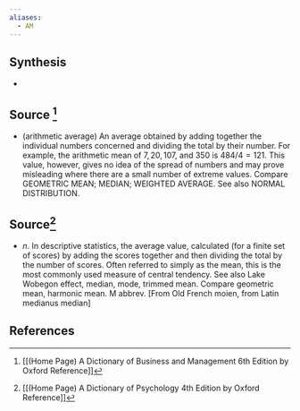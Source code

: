 ```yaml
---
aliases:
  - AM
---
```

## Synthesis
- 
## Source [^1]
- (arithmetic average) An average obtained by adding together the individual numbers concerned and dividing the total by their number. For example, the arithmetic mean of $7,20,107$, and $350$ is $484 / 4=121$. This value, however, gives no idea of the spread of numbers and may prove misleading where there are a small number of extreme values. Compare GEOMETRIC MEAN; MEDIAN; WEIGHTED AVERAGE. See also NORMAL DISTRIBUTION.
## Source[^2]
- $n$. In descriptive statistics, the average value, calculated (for a finite set of scores) by adding the scores together and then dividing the total by the number of scores. Often referred to simply as the mean, this is the most commonly used measure of central tendency. See also Lake Wobegon effect, median, mode, trimmed mean. Compare geometric mean, harmonic mean. M abbrev. \[From Old French moien, from Latin medianus median]
## References

[^1]: [[(Home Page) A Dictionary of Business and Management 6th Edition by Oxford Reference]]
[^2]: [[(Home Page) A Dictionary of Psychology 4th Edition by Oxford Reference]]